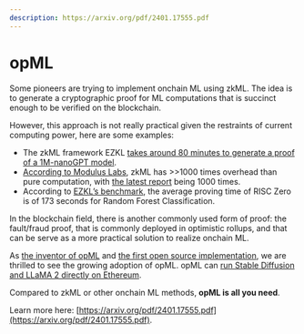 ```yaml
---
description: https://arxiv.org/pdf/2401.17555.pdf
---
```


# opML

Some pioneers are trying to implement onchain ML using zkML. The idea is to generate a cryptographic proof for ML computations that is succinct enough to be verified on the blockchain.

However, this approach is not really practical given the restraints of current computing power, here are some examples:

* The zkML framework EZKL [takes around 80 minutes to generate a proof of a 1M-nanoGPT model](https://hackmd.io/mGwARMgvSeq2nGvQWLL2Ww#Honey-I-SNARKED-the-GPT).
* [According to Modulus Labs](https://medium.com/@ModulusLabs/chapter-8-make-zkml-real-a3a355b2b756), zkML has >>1000 times overhead than pure computation, with [the latest report](https://twitter.com/shumochu/status/1723839817836888365) being 1000 times.
* According to [EZKL’s benchmark](https://blog.ezkl.xyz/post/benchmarks/), the average proving time of RISC Zero is of 173 seconds for Random Forest Classification.

In the blockchain field, there is another commonly used form of proof: the fault/fraud proof, that is commonly deployed in optimistic rollups, and that can be serve as a more practical solution to realize onchain ML.

As [the inventor of opML](https://ethresear.ch/t/opml-optimistic-machine-learning-on-blockchain/16234) and [the first open source implementation](https://github.com/ora-io/opml), we are thrilled to see the growing adoption of opML. opML can [run Stable Diffusion and LLaMA 2 directly on Ethereum](https://www.hyperoracle.io/app/opml/sd).

Compared to zkML or other onchain ML methods, **opML is all you need**.

Learn more here: [https://arxiv.org/pdf/2401.17555.pdf](https://arxiv.org/pdf/2401.17555.pdf).
